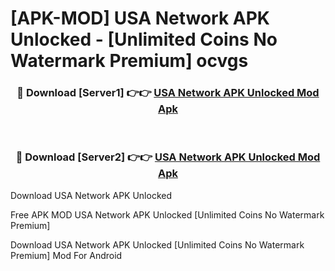 # [APK-MOD] USA Network APK Unlocked - [Unlimited Coins No Watermark Premium] ocvgs



<div align="center">
<h3>🔴 Download [Server1] 👉👉 <a href="https://momento.my/?title=USA_Network_APK_Unlocked">USA Network APK Unlocked Mod Apk</a></h3><br>

<h3>🔴 Download [Server2] 👉👉 <a href="https://momento.my/?title=USA_Network_APK_Unlocked">USA Network APK Unlocked Mod Apk</a></h3>
</div>



Download USA Network APK Unlocked 

Free APK MOD USA Network APK Unlocked [Unlimited Coins No Watermark Premium]

Download USA Network APK Unlocked [Unlimited Coins No Watermark Premium] Mod For Android
